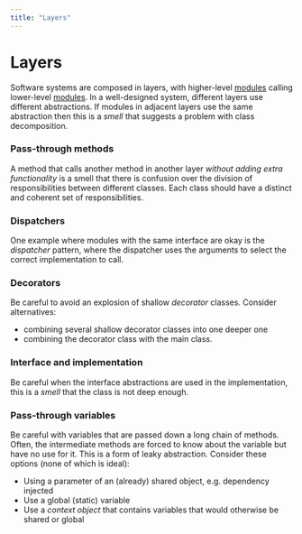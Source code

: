 ```yaml
---
title: "Layers"
---
```


# Layers

Software systems are composed in layers, with higher-level [modules](modules) calling lower-level [modules](modules).  In a well-designed system, different layers use different abstractions.  If modules in adjacent layers use the same abstraction then this is a *smell* that suggests a problem with class decomposition.

### Pass-through methods

A method that calls another method in another layer *without adding extra functionality* is a smell that there is confusion over the division of responsibilities between different classes.  Each class should have a distinct and coherent set of responsibilities.

### Dispatchers

One example where modules with the same interface are okay is the *dispatcher* pattern, where the dispatcher uses the arguments to select the correct implementation to call.

### Decorators

Be careful to avoid an explosion of shallow *decorator* classes.  Consider alternatives:
* combining several shallow decorator classes into one deeper one
* combining the decorator class with the main class.

### Interface and implementation

Be careful when the interface abstractions are used in the implementation, this is a *smell* that the class is not deep enough.

### Pass-through variables

Be careful with variables that are passed down a long chain of methods.  Often, the intermediate methods are forced to know about the variable but have no use for it.  This is a form of leaky abstraction.
Consider these options (none of which is ideal):
* Using a parameter of an (already) shared object, e.g. dependency injected
* Use a global (static) variable
* Use a *context object* that contains variables that would otherwise be shared or global